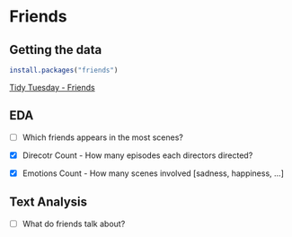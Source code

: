 # Friends

## Getting the data

```r
install.packages("friends")
```

[Tidy Tuesday - Friends](https://github.com/rfordatascience/tidytuesday/blob/master/data/2020/2020-09-08/readme.md)



## EDA

- [ ] Which friends appears in the most scenes?
- [X] Direcotr Count - How many episodes each directors directed?
- [X] Emotions Count - How many scenes involved [sadness, happiness, ...]


## Text Analysis

- [ ] What do friends talk about?

